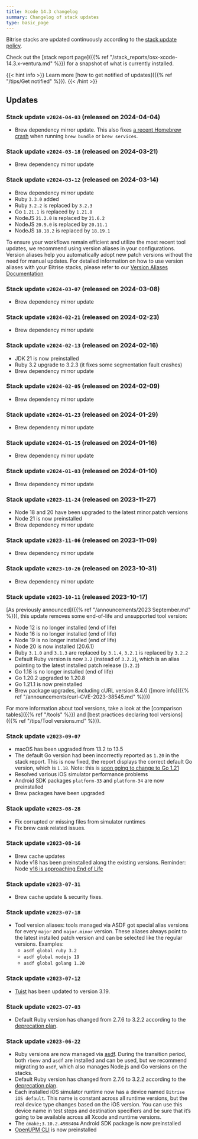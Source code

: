 ```yaml
---
title: Xcode 14.3 changelog
summary: Changelog of stack updates
type: basic_page
---
```


Bitrise stacks are updated continuously according to the [stack update policy](https://devcenter.bitrise.io/en/infrastructure/build-stacks/stack-update-policy.html).

Check out the [stack report page]({{% ref "/stack_reports/osx-xcode-14.3.x-ventura.md" %}}) for a snapshot of what is currently installed.

{{< hint info >}}
Learn more [how to get notified of updates]({{% ref "/tips/Get notified" %}}).
{{< /hint >}}

## Updates

### Stack update `v2024-04-03` (released on 2024-04-04)

- Brew dependency mirror update. This also fixes [a recent Homebrew crash](https://github.com/Homebrew/homebrew-bundle/pull/1334) when running `brew bundle` or `brew services`.

### Stack update `v2024-03-18` (released on 2024-03-21)

- Brew dependency mirror update

### Stack update `v2024-03-12` (released on 2024-03-14)

- Brew dependency mirror update
- Ruby `3.3.0` added
- Ruby `3.2.2` is replaced by `3.2.3`
- Go `1.21.1` is replaced by `1.21.8`
- NodeJS `21.2.0` is replaced by `21.6.2`
- NodeJS `20.9.0` is replaced by `20.11.1`
- NodeJS `18.18.2` is replaced by `18.19.1`

To ensure your workflows remain efficient and utilize the most recent tool updates, we recommend using version aliases in your configurations. Version aliases help you automatically adopt new patch versions without the need for manual updates. For detailed information on how to use version aliases with your Bitrise stacks, please refer to our [Version Aliases Documentation](https://stacks.bitrise.io/tips/tool-versions/#version-aliases)

### Stack update `v2024-03-07` (released on 2024-03-08)

- Brew dependency mirror update

### Stack update `v2024-02-21` (released on 2024-02-23)

- Brew dependency mirror update

### Stack update `v2024-02-13` (released on 2024-02-16)

- JDK 21 is now preinstalled
- Ruby 3.2 upgrade to 3.2.3 (it fixes some segmentation fault crashes)
- Brew dependency mirror update

### Stack update `v2024-02-05` (released on 2024-02-09)

- Brew dependency mirror update

### Stack update `v2024-01-23` (released on 2024-01-29)

- Brew dependency mirror update

### Stack update `v2024-01-15` (released on 2024-01-16)

- Brew dependency mirror update

### Stack update `v2024-01-03` (released on 2024-01-10)

- Brew dependency mirror update

### Stack update `v2023-11-24` (released on 2023-11-27)

- Node 18 and 20 have been upgraded to the latest minor.patch versions
- Node 21 is now preinstalled
- Brew dependency mirror update

### Stack update `v2023-11-06` (released on 2023-11-09)

- Brew dependency mirror update

### Stack update `v2023-10-26` (released on 2023-10-31)

- Brew dependency mirror update

### Stack update `v2023-10-11` (released 2023-10-17)

[As previously announced]({{% ref "/announcements/2023 September.md" %}}), this update removes some end-of-life and unsupported tool version:

- Node 12 is no longer installed (end of life)
- Node 16 is no longer installed (end of life)
- Node 19 is no longer installed (end of life)
- Node 20 is now installed (20.6.1)
- Ruby `3.1.0` and `3.1.3` are replaced by `3.1.4`, `3.2.1` is replaced by `3.2.2`
- Default Ruby version is now `3.2` (instead of `3.2.2`), which is an alias pointing to the latest installed patch release (`3.2.2`)
- Go 1.18 is no longer installed (end of life)
- Go 1.20.2 upgraded to 1.20.8
- Go 1.21.1 is now preinstalled
- Brew package upgrades, including cURL version 8.4.0 ([more info]({{% ref "/announcements/curl-CVE-2023-38545.md" %}}))

For more information about tool versions, take a look at the [comparison tables]({{% ref "/tools" %}}) and [best practices declaring tool versions]({{% ref "/tips/Tool versions.md" %}}).

### Stack update `v2023-09-07`

- macOS has been upgraded from 13.2 to 13.5
- The default Go version had been incorrectly reported as `1.20` in the stack report. This is now fixed, the report displays the correct default Go version, which is `1.18`. Note: this is [soon going to change to Go 1.21](https://bitrise.io/blog/post/xcode-15-is-coming-with-major-stack-updates)
- Resolved various iOS simulator performance problems
- Android SDK packages `platform-33` and `platform-34` are now preinstalled
- Brew packages have been upgraded

### Stack update `v2023-08-28`

- Fix corrupted or missing files from simulator runtimes
- Fix brew cask related issues.

### Stack update `v2023-08-16`

- Brew cache updates
- Node v18 has been preinstalled along the existing versions. Reminder: Node [v16 is approaching End of Life](https://nodejs.org/en/blog/announcements/nodejs16-eol)

### Stack update `v2023-07-31`

- Brew cache update & security fixes.

### Stack update `v2023-07-18`

- Tool version aliases: tools managed via ASDF got special alias versions for every `major` and `major.minor` version. These aliases always point to the latest installed patch version and can be selected like the regular versions. Examples:
  - `asdf global ruby 3.2`
  - `asdf global nodejs 19`
  - `asdf global golang 1.20`

### Stack update `v2023-07-12`

- [Tuist](https://tuist.io) has been updated to version 3.19.

### Stack update `v2023-07-03`

- Default Ruby version has changed from 2.7.6 to 3.2.2 according to the [deprecation plan](https://discuss.bitrise.io/t/ruby-2-7-x-deprecation/22544).

### Stack update `v2023-06-22`

- Ruby versions are now managed via [asdf](https://asdf-vm.com/). During the transition period, both `rbenv` and `asdf` are installed and can be used, but we recommend migrating to `asdf`, which also manages Node.js and Go versions on the stacks.
- Default Ruby version has changed from 2.7.6 to 3.2.2 according to the [deprecation plan](https://discuss.bitrise.io/t/ruby-2-7-x-deprecation/22544).
- Each installed iOS simulator runtime now has a device named `Bitrise iOS default`. This name is constant across all runtime versions, but the real device type changes based on the iOS version. You can use this device name in test steps and destination specifiers and be sure that it’s going to be available across all Xcode and runtime versions.
- The `cmake;3.10.2.4988404` Android SDK package is now preinstalled
- [OpenUPM CLI](https://openupm.com/) is now preinstalled

